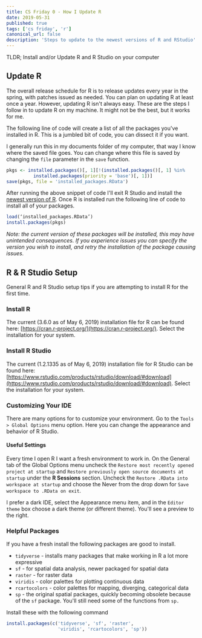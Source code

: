 ```yaml
---
title: CS Friday 0 - How I Update R
date: 2019-05-31
published: true
tags: ['cs friday', 'r']
canonical_url: false
description: 'Steps to update to the newest versions of R and RStudio'
---
```


TLDR; Install and/or Update R and R Studio on your computer

## Update R

The overall release schedule for R is to release updates every year in the spring, with patches issued as needed. You can plan on updating R at least once a year. However, updating R isn't always easy. These are the steps I follow in to update R on my machine. It might not be the best, but it works for me. 

The following line of code will create a list of all the packages you've installed in R. This is a jumbled bit of code, you can dissect it if you want. 

I generally run this in my documents folder of my computer, that way I know where the saved file goes. You can change where this file is saved by changing the `file` parameter in the `save` function.

```r
pkgs <- installed.packages()[, 1][!(installed.packages()[, 1] %in%
          installed.packages(priority = 'base')[, 1])]
save(pkgs, file = 'installed_packages.RData')
```

After running the above snippet of code I'll exit R Studio and install the [newest version of R](https://cran.r-project.org/). Once R is installed run the following line of code to install all of your packages.

```r
load(‘installed_packages.RData’)
install.packages(pkgs)
```

*Note: the current version of these packages will be installed, this may have unintended consequences. If you experience issues you can specify the version you wish to install, and retry the installation of the package causing issues.*

## R & R Studio Setup

General R and R Studio setup tips if you are attempting to install R for the first time.

### Install R

The current (3.6.0 as of May 6, 2019) installation file for R can be found here: [https://cran.r-project.org/](https://cran.r-project.org/). Select the installation for your system. 

### Install R Studio

The current (1.2.1335 as of May 6, 2019) installation file for R Studio can be found here: [https://www.rstudio.com/products/rstudio/download/#download](https://www.rstudio.com/products/rstudio/download/#download). Select the installation for your system.

### Customizing Your IDE

There are many options for to customize your environment. Go to the `Tools > Global Options` menu option. Here you can change the appearance and behavior of R Studio.

#### Useful Settings

Every time I open R I want a fresh environment to work in. On the General tab of the Global Options menu uncheck the `Restore most recently opened project at startup` and `Restore previously open source documents at startup` under the **R Sessions** section. Uncheck the `Restore .RData into workspace at startup` and choose the Never from the drop down for `Save workspace to .RData on exit`.

I prefer a dark IDE, select the Appearance menu item, and in the `Editor theme` box choose a dark theme (or different theme). You'll see a preview to the right.

### Helpful Packages

If you have a fresh install the following packages are good to install.

- `tidyverse` - installs many packages that make working in R a lot more expressive
- `sf` - for spatial data analysis, newer packaged for spatial data
- `raster` - for raster data
- `viridis` - color palettes for plotting continuous data
- `rcartocolors` - color palettes for mapping, diverging, categorical data
- `sp` - the original spatial packages, quickly becoming obsolete because of the `sf` package. You'll still need some of the functions from `sp.`

Install these with the following command

```r
install.packages(c('tidyverse', 'sf', 'raster',
                   'viridis', 'rcartocolors', 'sp'))
```